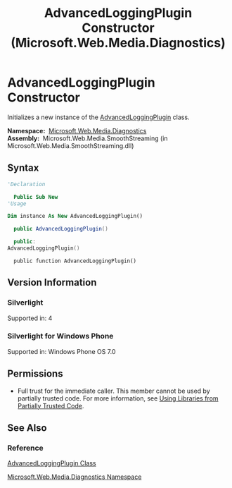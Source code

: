 ﻿---
title: AdvancedLoggingPlugin Constructor  (Microsoft.Web.Media.Diagnostics)
TOCTitle: AdvancedLoggingPlugin Constructor
ms:assetid: M:Microsoft.Web.Media.Diagnostics.AdvancedLoggingPlugin.#ctor
ms:mtpsurl: https://msdn.microsoft.com/en-us/library/microsoft.web.media.diagnostics.advancedloggingplugin.advancedloggingplugin(v=VS.90)
ms:contentKeyID: 31469184
ms.date: 05/02/2012
mtps_version: v=VS.90
f1_keywords:
- Microsoft.Web.Media.Diagnostics.AdvancedLoggingPlugin.#ctor
- Microsoft.Web.Media.Diagnostics.AdvancedLoggingPlugin.AdvancedLoggingPlugin
dev_langs:
- csharp
- jscript
- vb
- cpp
api_location:
- Microsoft.Web.Media.SmoothStreaming.dll
api_name:
- Microsoft.Web.Media.Diagnostics.AdvancedLoggingPlugin..ctor
api_type:
- Managed
topic_type:
- apiref
- kbSyntax
product_family_name: VS
ROBOTS: INDEX,FOLLOW
---

# AdvancedLoggingPlugin Constructor

Initializes a new instance of the [AdvancedLoggingPlugin](advancedloggingplugin-class-microsoft-web-media-diagnostics_1.md) class.

**Namespace:**  [Microsoft.Web.Media.Diagnostics](microsoft-web-media-diagnostics-namespace_1.md)  
**Assembly:**  Microsoft.Web.Media.SmoothStreaming (in Microsoft.Web.Media.SmoothStreaming.dll)

## Syntax

```vb
'Declaration

  Public Sub New
'Usage

Dim instance As New AdvancedLoggingPlugin()
```

```csharp
  public AdvancedLoggingPlugin()
```

```cpp
  public:
AdvancedLoggingPlugin()
```

```jscript
  public function AdvancedLoggingPlugin()
```

## Version Information

### Silverlight

Supported in: 4  

### Silverlight for Windows Phone

Supported in: Windows Phone OS 7.0  

## Permissions

  - Full trust for the immediate caller. This member cannot be used by partially trusted code. For more information, see [Using Libraries from Partially Trusted Code](https://msdn.microsoft.com/library/8skskf63).

## See Also

### Reference

[AdvancedLoggingPlugin Class](advancedloggingplugin-class-microsoft-web-media-diagnostics_1.md)

[Microsoft.Web.Media.Diagnostics Namespace](microsoft-web-media-diagnostics-namespace_1.md)

